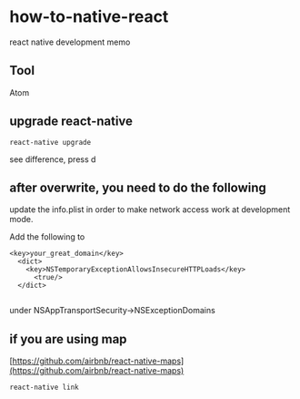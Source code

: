 # how-to-native-react
react native development memo

## Tool

Atom

## upgrade react-native
```
react-native upgrade
```

see difference, press d

## after overwrite, you need to do the following

update the info.plist in order to make network access work at development mode.

Add the following to 
```
<key>your_great_domain</key>
  <dict>
    <key>NSTemporaryExceptionAllowsInsecureHTTPLoads</key>
      <true/>
  </dict>
  
```
under NSAppTransportSecurity->NSExceptionDomains

## if you are using map

[https://github.com/airbnb/react-native-maps](https://github.com/airbnb/react-native-maps)

```
react-native link
```
